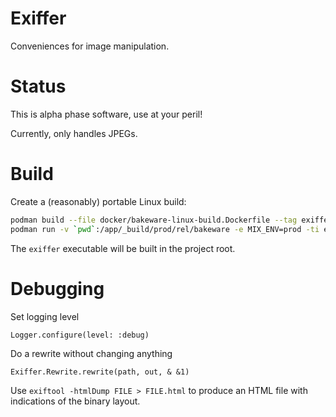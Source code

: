 # Exiffer

Conveniences for image manipulation.

# Status

This is alpha phase software, use at your peril!

Currently, only handles JPEGs.

# Build

Create a (reasonably) portable Linux build:

```sh
podman build --file docker/bakeware-linux-build.Dockerfile --tag exiffer:latest .
podman run -v `pwd`:/app/_build/prod/rel/bakeware -e MIX_ENV=prod -ti exiffer:latest mix release
```

The `exiffer` executable will be built in the project root.

# Debugging

Set logging level

```iex
Logger.configure(level: :debug)
```

Do a rewrite without changing anything

```iex
Exiffer.Rewrite.rewrite(path, out, & &1)
```

Use `exiftool -htmlDump FILE > FILE.html` to produce an HTML file
with indications of the binary layout.
